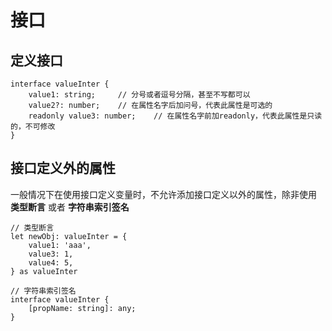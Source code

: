 # 接口  
## 定义接口

	interface valueInter {
		value1: string;		// 分号或者逗号分隔，甚至不写都可以
		value2?: number;	// 在属性名字后加问号，代表此属性是可选的
		readonly value3: number;	// 在属性名字前加readonly，代表此属性是只读的，不可修改
	}

## 接口定义外的属性  
一般情况下在使用接口定义变量时，不允许添加接口定义以外的属性，除非使用 **类型断言** 或者 **字符串索引签名**

	// 类型断言
	let newObj: valueInter = {
		value1: 'aaa',
		value3: 1,
		value4: 5,
	} as valueInter

	// 字符串索引签名
	interface valueInter {
	    [propName: string]: any;
	}